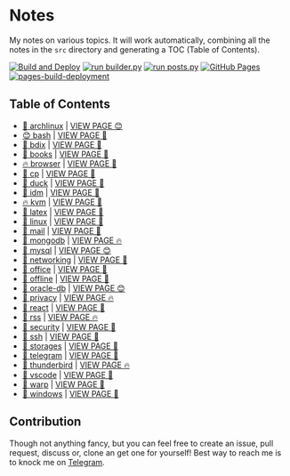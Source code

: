 # Notes

My notes on various topics. It will work automatically, combining all the notes in the `src` directory and generating a TOC (Table of Contents).

[![Build and Deploy](https://github.com/SharafatKarim/notes/actions/workflows/action.yml/badge.svg)](https://github.com/SharafatKarim/notes/actions/workflows/action.yml)
[![run builder.py](https://github.com/SharafatKarim/notes/actions/workflows/action.yml/badge.svg)](https://github.com/SharafatKarim/notes/actions/workflows/action.yml)
[![run posts.py](https://github.com/SharafatKarim/notes/actions/workflows/posts.yml/badge.svg)](https://github.com/SharafatKarim/notes/actions/workflows/posts.yml)
[![GitHub Pages](https://github.com/SharafatKarim/notes/actions/workflows/gh-pages.yml/badge.svg)](https://github.com/SharafatKarim/notes/actions/workflows/gh-pages.yml)
[![pages-build-deployment](https://github.com/SharafatKarim/notes/actions/workflows/pages/pages-build-deployment/badge.svg)](https://github.com/SharafatKarim/notes/actions/workflows/pages/pages-build-deployment)


## Table of Contents

- [🚀 archlinux](src/archlinux.md) | <a href='https://sharafat.is-a.dev/notes/archlinux' target='_blank'>VIEW PAGE 😊</a>
- [😊 bash](src/bash.md) | <a href='https://sharafat.is-a.dev/notes/bash' target='_blank'>VIEW PAGE 🚀</a>
- [🎸 bdix](src/bdix.md) | <a href='https://sharafat.is-a.dev/notes/bdix' target='_blank'>VIEW PAGE 🎸</a>
- [🌈 books](src/books.md) | <a href='https://sharafat.is-a.dev/notes/books' target='_blank'>VIEW PAGE 🌟</a>
- [🔥 browser](src/browser.md) | <a href='https://sharafat.is-a.dev/notes/browser' target='_blank'>VIEW PAGE 🍕</a>
- [👾 cp](src/cp.md) | <a href='https://sharafat.is-a.dev/notes/cp' target='_blank'>VIEW PAGE 🎸</a>
- [🎉 duck](src/duck.md) | <a href='https://sharafat.is-a.dev/notes/duck' target='_blank'>VIEW PAGE 🎉</a>
- [🤖 idm](src/idm.md) | <a href='https://sharafat.is-a.dev/notes/idm' target='_blank'>VIEW PAGE 🍕</a>
- [🔥 kvm](src/kvm.md) | <a href='https://sharafat.is-a.dev/notes/kvm' target='_blank'>VIEW PAGE 🚀</a>
- [🎸 latex](src/latex.md) | <a href='https://sharafat.is-a.dev/notes/latex' target='_blank'>VIEW PAGE 👾</a>
- [🎉 linux](src/linux.md) | <a href='https://sharafat.is-a.dev/notes/linux' target='_blank'>VIEW PAGE 👾</a>
- [🚀 mail](src/mail.md) | <a href='https://sharafat.is-a.dev/notes/mail' target='_blank'>VIEW PAGE 👾</a>
- [🍕 mongodb](src/mongodb.md) | <a href='https://sharafat.is-a.dev/notes/mongodb' target='_blank'>VIEW PAGE 🔥</a>
- [👾 mysql](src/mysql.md) | <a href='https://sharafat.is-a.dev/notes/mysql' target='_blank'>VIEW PAGE 😊</a>
- [🍕 networking](src/networking.md) | <a href='https://sharafat.is-a.dev/notes/networking' target='_blank'>VIEW PAGE 🌈</a>
- [🍕 office](src/office.md) | <a href='https://sharafat.is-a.dev/notes/office' target='_blank'>VIEW PAGE 🌈</a>
- [🌟 offline](src/offline.md) | <a href='https://sharafat.is-a.dev/notes/offline' target='_blank'>VIEW PAGE 🚀</a>
- [🌈 oracle-db](src/oracle-db.md) | <a href='https://sharafat.is-a.dev/notes/oracle-db' target='_blank'>VIEW PAGE 😊</a>
- [🎉 privacy](src/privacy.md) | <a href='https://sharafat.is-a.dev/notes/privacy' target='_blank'>VIEW PAGE 🔥</a>
- [👾 react](src/react.md) | <a href='https://sharafat.is-a.dev/notes/react' target='_blank'>VIEW PAGE 🌟</a>
- [🌟 rss](src/rss.md) | <a href='https://sharafat.is-a.dev/notes/rss' target='_blank'>VIEW PAGE 🔥</a>
- [🌈 security](src/security.md) | <a href='https://sharafat.is-a.dev/notes/security' target='_blank'>VIEW PAGE 👾</a>
- [🌟 ssh](src/ssh.md) | <a href='https://sharafat.is-a.dev/notes/ssh' target='_blank'>VIEW PAGE 🎸</a>
- [🎸 storages](src/storages.md) | <a href='https://sharafat.is-a.dev/notes/storages' target='_blank'>VIEW PAGE 🎸</a>
- [🎉 telegram](src/telegram.md) | <a href='https://sharafat.is-a.dev/notes/telegram' target='_blank'>VIEW PAGE 🍕</a>
- [🌟 thunderbird](src/thunderbird.md) | <a href='https://sharafat.is-a.dev/notes/thunderbird' target='_blank'>VIEW PAGE 🔥</a>
- [🎸 vscode](src/vscode.md) | <a href='https://sharafat.is-a.dev/notes/vscode' target='_blank'>VIEW PAGE 🌈</a>
- [🤖 warp](src/warp.md) | <a href='https://sharafat.is-a.dev/notes/warp' target='_blank'>VIEW PAGE 🎸</a>
- [🌟 windows](src/windows.md) | <a href='https://sharafat.is-a.dev/notes/windows' target='_blank'>VIEW PAGE 🌈</a>

## Contribution

Though not anything fancy, but you can feel free to create an issue, pull request, discuss or, clone an get one for yourself!
Best way to reach me is to knock me on [Telegram](https://t.me/SharafatKarim).

